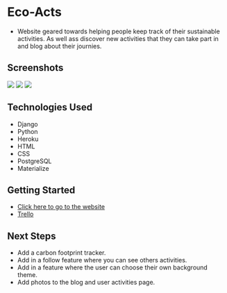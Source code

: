 # Eco-Acts
* Website geared towards helping people keep track of their sustainable activities. As well ass discover new activities that they can take part in and blog about their journies.

## Screenshots
![](https://i.imgur.com/88YBkst.jpg)
![](https://i.imgur.com/FmlReYu.jpg)
![](https://i.imgur.com/UqYMeXH.jpg)


## Technologies Used
* Django
* Python
* Heroku
* HTML 
* CSS
* PostgreSQL
* Materialize


## Getting Started
* [Click here to go to the website](https://eco-acts.herokuapp.com/)
* [Trello](https://trello.com/b/AI2dORMI/unit-4-project)


## Next Steps
* Add a carbon footprint tracker.
* Add in a follow feature where you can see others activities.
* Add in a feature where the user can choose their own background theme.
* Add photos to the blog and user activities page.